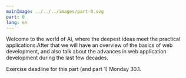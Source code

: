 ```yaml
---
mainImage: ../../../images/part-0.svg
part: 0
lang: en
---
```


<div class="intro">

Welcome to the world of AI, where the deepest ideas meet the practical applications.After that we will have an overview of the basics of web development, and also talk about the advances in web application development during the last few decades.

Exercise deadline for this part (and part 1) Monday 30.1.

</div>
